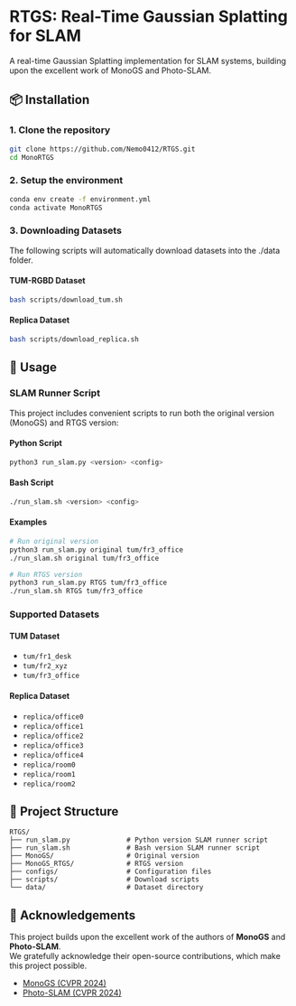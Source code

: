 # RTGS: Real-Time Gaussian Splatting for SLAM

A real-time Gaussian Splatting implementation for SLAM systems, building upon the excellent work of MonoGS and Photo-SLAM.

## 📦 Installation

### 1. Clone the repository

```bash
git clone https://github.com/Nemo0412/RTGS.git
cd MonoRTGS
```

### 2. Setup the environment

```bash
conda env create -f environment.yml
conda activate MonoRTGS
```

### 3. Downloading Datasets
The following scripts will automatically download datasets into the ./data folder.

#### TUM-RGBD Dataset
```bash
bash scripts/download_tum.sh
```

#### Replica Dataset
```bash
bash scripts/download_replica.sh
```

## 🚀 Usage

### SLAM Runner Script

This project includes convenient scripts to run both the original version (MonoGS) and RTGS version:

#### Python Script
```bash
python3 run_slam.py <version> <config>
```

#### Bash Script
```bash
./run_slam.sh <version> <config>
```

#### Examples
```bash
# Run original version
python3 run_slam.py original tum/fr3_office
./run_slam.sh original tum/fr3_office

# Run RTGS version
python3 run_slam.py RTGS tum/fr3_office
./run_slam.sh RTGS tum/fr3_office
```

### Supported Datasets

#### TUM Dataset
- `tum/fr1_desk`
- `tum/fr2_xyz`
- `tum/fr3_office`

#### Replica Dataset
- `replica/office0`
- `replica/office1`
- `replica/office2`
- `replica/office3`
- `replica/office4`
- `replica/room0`
- `replica/room1`
- `replica/room2`

## 📁 Project Structure

```
RTGS/
├── run_slam.py              # Python version SLAM runner script
├── run_slam.sh              # Bash version SLAM runner script
├── MonoGS/                  # Original version
├── MonoGS_RTGS/             # RTGS version
├── configs/                 # Configuration files
├── scripts/                 # Download scripts
└── data/                    # Dataset directory
```

## 🙏 Acknowledgements

This project builds upon the excellent work of the authors of **MonoGS** and **Photo-SLAM**.  
We gratefully acknowledge their open-source contributions, which make this project possible.

- [MonoGS (CVPR 2024)](https://github.com/muskie82/MonoGS.git)
- [Photo-SLAM (CVPR 2024)](https://github.com/HuajianUP/Photo-SLAM.git) 